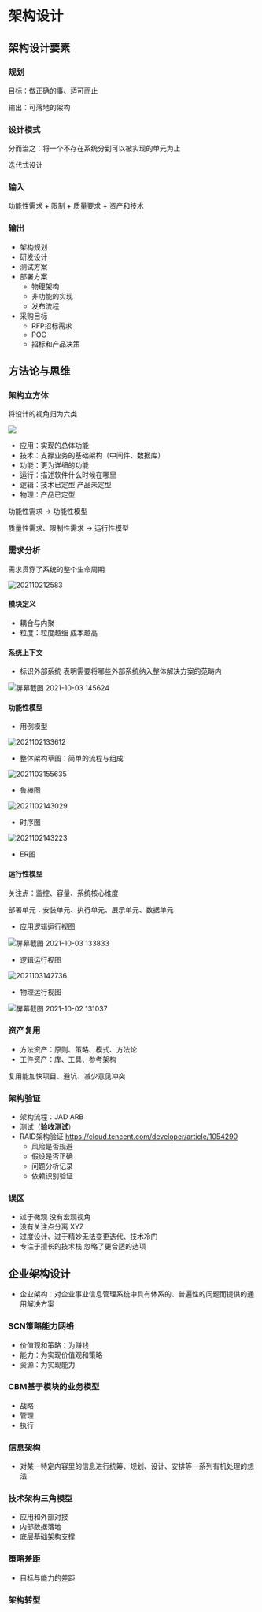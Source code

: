 # 架构设计

## 架构设计要素

### 规划

目标：做正确的事、适可而止

输出：可落地的架构

### 设计模式

分而治之：将一个不存在系统分到可以被实现的单元为止

迭代式设计

### 输入

功能性需求 + 限制 + 质量要求 + 资产和技术

### 输出

- 架构规划
- 研发设计
- 测试方案
- 部署方案
  - 物理架构
  - 非功能的实现
  - 发布流程
- 采购目标
  - RFP招标需求
  - POC
  - 招标和产品决策

## 方法论与思维



### 架构立方体

将设计的视角归为六类

![](/assets/2021916231555.png)

- 应用：实现的总体功能
- 技术：支撑业务的基础架构（中间件、数据库）
- 功能：更为详细的功能
- 运行：描述软件什么时候在哪里
- 逻辑：技术已定型 产品未定型
- 物理：产品已定型

功能性需求 -> 功能性模型

质量性需求、限制性需求 -> 运行性模型

### 需求分析

需求贯穿了系统的整个生命周期

![202110212583](/assets/202110212583.jpg)

#### 模块定义

- 耦合与内聚
- 粒度：粒度越细 成本越高

#### 系统上下文

- 标识外部系统 表明需要将哪些外部系统纳入整体解决方案的范畴内

![屏幕截图 2021-10-03 145624](/assets/屏幕截图%202021-10-03%20145624.png)

#### 功能性模型

- 用例模型

![2021102133612](/assets/2021102133612.jpg)

- 整体架构草图：简单的流程与组成

![2021103155635](/assets/2021103155635.jpg)

- 鲁棒图

![2021102143029](/assets/2021102143029.png)

- 时序图

![2021102143223](/assets/2021102143223.png)

- ER图

#### 运行性模型

关注点：监控、容量、系统核心维度

部署单元：安装单元、执行单元、展示单元、数据单元

- 应用逻辑运行视图

![屏幕截图 2021-10-03 133833](/assets/屏幕截图%202021-10-03%20133833.png)

- 逻辑运行视图

![2021103142736](/assets/2021103142736.jpg)

- 物理运行视图

![屏幕截图 2021-10-02 131037](/assets/屏幕截图%202021-10-02%20131037.png)

### 资产复用

- 方法资产：原则、策略、模式、方法论
- 工件资产：库、工具、参考架构

复用能加快项目、避坑、减少意见冲突

### 架构验证

- 架构流程：JAD ARB
- 测试（**验收测试**）
- RAID架构验证 <https://cloud.tencent.com/developer/article/1054290>
  - 风险是否规避
  - 假设是否正确
  - 问题分析记录
  - 依赖识别验证

### 误区

- 过于微观 没有宏观视角
- 没有关注点分离 XYZ
- 过度设计、过于精妙无法变更迭代、技术冷门
- 专注于擅长的技术栈 忽略了更合适的选项

## 企业架构设计

- 企业架构：对企业事业信息管理系统中具有体系的、普遍性的问题而提供的通用解决方案

### SCN策略能力网络

- 价值观和策略：为赚钱
- 能力：为实现价值观和策略
- 资源：为实现能力

### CBM基于模块的业务模型

- 战略
- 管理
- 执行

### 信息架构

- 对某一特定内容里的信息进行统筹、规划、设计、安排等一系列有机处理的想法

### 技术架构三角模型

- 应用和外部对接
- 内部数据落地
- 底层基础架构支撑

### 策略差距

- 目标与能力的差距

### 架构转型
